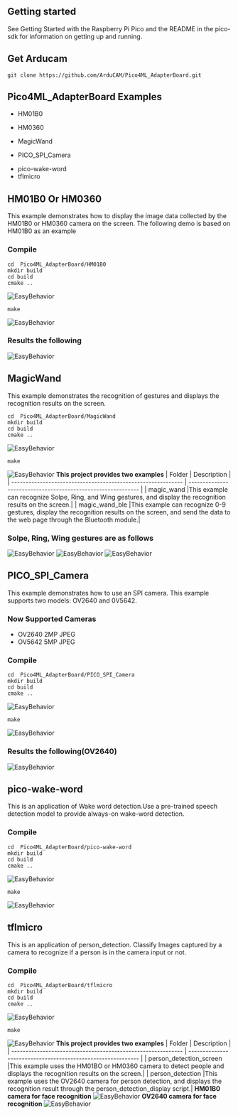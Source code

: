 ## Getting started
See Getting Started with the Raspberry Pi Pico and the README in the pico-sdk for information on getting up and running.
## Get Arducam
```
git clone https://github.com/ArduCAM/Pico4ML_AdapterBoard.git
```

## Pico4ML_AdapterBoard Examples
+ HM01B0
* HM0360
+ MagicWand
- PICO_SPI_Camera
+ pico-wake-word
+ tflmicro


## HM01B0 Or HM0360
This example demonstrates how to display the image data collected by the HM01B0 or HM0360 camera on the screen.
The following demo is based on HM01B0 as an example
### Compile
```
cd  Pico4ML_AdapterBoard/HM01B0
mkdir build
cd build
cmake ..
```
![EasyBehavior](https://github.com/UCTRONICS/pic/blob/master/pico4ml_extend_Picture/HM01B0_cmake.png)
```
make 
```
![EasyBehavior](https://github.com/UCTRONICS/pic/blob/master/pico4ml_extend_Picture/HM01B0_make.png)
### Results the following
![EasyBehavior](https://github.com/UCTRONICS/pic/blob/master/pico4ml_extend_Picture/HM01B0_demo.jpg)


## MagicWand
This example demonstrates the recognition of gestures and displays the recognition results on the screen.
```
cd  Pico4ML_AdapterBoard/MagicWand
mkdir build
cd build
cmake ..
```
![EasyBehavior](https://github.com/UCTRONICS/pic/blob/master/pico4ml_extend_Picture/MagicWand_cmake.png)
```
make 
```
![EasyBehavior](https://github.com/UCTRONICS/pic/blob/master/pico4ml_extend_Picture/MagicWand_make.png)
**This project provides two examples**
| Folder                                                       | Description                                                  |
| ------------------------------------------------------------ | ------------------------------------------------------------ |
| magic_wand										|This example can recognize Solpe, Ring, and Wing gestures, and display the recognition results on the screen.|
| magic_wand_ble									|This example can recognize 0-9 gestures, display the recognition results on the screen, and send the data to the web page through the Bluetooth module.|
### Solpe, Ring, Wing gestures are as follows
![EasyBehavior](https://github.com/UCTRONICS/pic/blob/master/pico4ml_extend_Picture/Slope.gif)
![EasyBehavior](https://github.com/UCTRONICS/pic/blob/master/pico4ml_extend_Picture/Ring.gif)
![EasyBehavior](https://github.com/UCTRONICS/pic/blob/master/pico4ml_extend_Picture/Wing.gif)


## PICO_SPI_Camera
This example demonstrates how to use an SPI camera. This example supports two models: OV2640 and 0V5642.
### Now Supported Cameras
-	OV2640		2MP	JPEG
-	OV5642		5MP	JPEG

### Compile
```
cd  Pico4ML_AdapterBoard/PICO_SPI_Camera
mkdir build
cd build
cmake ..
```
![EasyBehavior](https://github.com/UCTRONICS/pic/blob/master/pico4ml_extend_Picture/SPICamera_cmake.png)
```
make 
```
![EasyBehavior](https://github.com/UCTRONICS/pic/blob/master/pico4ml_extend_Picture/SPICamera_make.png)
### Results the following(OV2640)
![EasyBehavior](https://github.com/UCTRONICS/pic/blob/master/pico4ml_extend_Picture/SPICamera_Demo.png)



## pico-wake-word
This is an application of Wake word detection.Use a pre-trained speech detection model to provide always-on wake-word detection.
### Compile
```
cd  Pico4ML_AdapterBoard/pico-wake-word
mkdir build
cd build
cmake ..
```
![EasyBehavior](https://github.com/UCTRONICS/pic/blob/master/pico4ml_extend_Picture/mic_cmake.png)
```
make 
```
![EasyBehavior](https://github.com/UCTRONICS/pic/blob/master/pico4ml_extend_Picture/mic_make.png)




## tflmicro
This is an application of person_detection.
Classify Images captured by a camera to recognize if a person is in the camera input or not.
### Compile
```
cd  Pico4ML_AdapterBoard/tflmicro
mkdir build
cd build
cmake ..
```
![EasyBehavior](https://github.com/UCTRONICS/pic/blob/master/pico4ml_extend_Picture/person_cmake.png)
```
make 
```
![EasyBehavior](https://github.com/UCTRONICS/pic/blob/master/pico4ml_extend_Picture/person_make.png)
**This project provides two examples**
| Folder                                                       | Description                                                  |
| ------------------------------------------------------------ | ------------------------------------------------------------ |
| person_detection_screen										|This example uses the HM01BO or HM0360 camera to detect people and displays the recognition results on the screen.|
| person_detection									|This example uses the OV2640 camera for person detection, and displays the recognition result through the person_detection_display script.|
**HM01B0 camera for face recognition**
![EasyBehavior](https://github.com/UCTRONICS/pic/blob/master/pico4ml_extend_Picture/person_demo.png)
**OV2640 camera for face recognition**
![EasyBehavior](https://github.com/UCTRONICS/pic/blob/master/pico4ml_extend_Picture/person_ov2640.png)